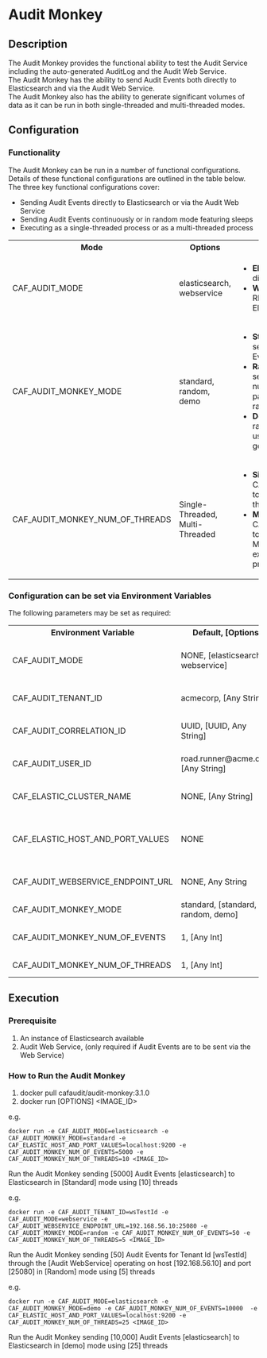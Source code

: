# Audit Monkey

## Description
The Audit Monkey provides the functional ability to test the Audit Service including the auto-generated AuditLog and the Audit Web Service.  
The Audit Monkey has the ability to send Audit Events both directly to Elasticsearch and via the Audit Web Service.  
The Audit Monkey also has the ability to generate significant volumes of data as it can be run in both single-threaded and multi-threaded modes.  

## Configuration

### Functionality
The Audit Monkey can be run in a number of functional configurations. Details of these functional configurations are outlined in the table below.  
The three key functional configurations cover:  

* Sending Audit Events directly to Elasticsearch or via the Audit Web Service
* Sending Audit Events continuously or in random mode featuring sleeps
* Executing as a single-threaded process or as a multi-threaded process

<table>
  <tr>
    <th>Mode</th>
    <th>Options</th>
    <th>Description</th>
  </tr>
  <tr>
    <td>CAF_AUDIT_MODE</td>
    <td>elasticsearch, webservice</td>
    <td>
      <ul>
        <li><b>Elasticsearch:</b> Audit Events are sent directly to Elasticsearch</li>
        <li><b>WebService:</b> Audit Events are sent via the RESTful API of the Audit WebService to Elasticsearch</li>
      </ul>
    </td>
  </tr>
  <tr>
    <td>CAF_AUDIT_MONKEY_MODE</td>
    <td>standard, random, demo</td>
    <td>
      <ul>
        <li><b>Standard:</b> The Audit Monkey attempts to send the specified number of Audit Events as quickly as possible</li>
        <li><b>Random:</b> The Audit Monkey attempts to send portions of the overall specified number of Audit Events interlaced with pauses of execution, to create a pseudo-random sequence of Audit Events</li>
        <li><b>Demo:</b> The Audit Monkey generates random data across a number of tenants, users, and audit events to simulate data generated in a real world scenario</li>
      </ul>
    </td>
  </tr>
  <tr>
    <td>CAF_AUDIT_MONKEY_NUM_OF_THREADS</td>
    <td>Single-Threaded, Multi-Threaded</td>
    <td>
      <ul>
        <li><b>Single-Threaded:</b> Setting CAF_AUDIT_MONKEY_NUM_OF_THREADS to 1, will run the Audit Monkey as a single threaded process</li>
        <li><b>Multi-Threaded:</b> Setting CAF_AUDIT_MONKEY_NUM_OF_THREADS to value greater than 1, will run the Audit Monkey as a multi-threaded process executing in the number of threads provided</li>
      </ul>
    </td>
  </tr>
</table>

### Configuration can be set via Environment Variables  
The following parameters may be set as required:

<table>
  <tr>
    <th>Environment Variable</th>
    <th>Default, [Options]</th>
    <th>Description</th>
  </tr>
  <tr>
    <td>CAF_AUDIT_MODE</td>
    <td>NONE, [elasticsearch, webservice]</td>
    <td>Determines if the Audit Monkey sends Audit Events directly to Elasticsearch or via the WebService</td>
  </tr>
  <tr>
    <td>CAF_AUDIT_TENANT_ID</td>
    <td>acmecorp, [Any String]</td>
    <td>Tenant Id, forms the index for the Audit Events within Elasticsearch</td>
  </tr>
  <tr>
    <td>CAF_AUDIT_CORRELATION_ID</td>
    <td>UUID, [UUID, Any String]</td>
    <td>Can uniquely identify a particular run of the Audit Monkey</td>
  </tr>
  <tr>
    <td>CAF_AUDIT_USER_ID</td>
    <td>road.runner@acme.com, [Any String]</td>
    <td>Configurable field, available to the user. User who triggered the Audit Event</td>
  </tr>
  <tr>
    <td>CAF_ELASTIC_CLUSTER_NAME</td>
    <td>NONE, [Any String]</td>
    <td>Name of the Elasticsearch Cluster the Audit Monkey is to run against</td>
  </tr>
  <tr>
    <td>CAF_ELASTIC_HOST_AND_PORT_VALUES</td>
    <td>NONE</td>
    <td>A comma separated list of hostnames and ports to use when contacting elasticsearch. eg. localhost:9200,otherHost:9200</td>
  </tr>
  <tr>
    <td>CAF_AUDIT_WEBSERVICE_ENDPOINT_URL</td>
    <td>NONE, Any String</td>
    <td>The CAF Audit Webservice url endpoint to use when sending audit events.</td>
  </tr>
  <tr>
    <td>CAF_AUDIT_MONKEY_MODE</td>
    <td>standard, [standard, random, demo]</td>
    <td>Type of Audit Monkey to run</td>
  </tr>
  <tr>
    <td>CAF_AUDIT_MONKEY_NUM_OF_EVENTS</td>
    <td>1, [Any Int]</td>
    <td>Number of Audit Events to produce and send to Elasticsearch</td>
  </tr>
  <tr>
    <td>CAF_AUDIT_MONKEY_NUM_OF_THREADS</td>
    <td>1, [Any Int]</td>
    <td>Number of threads to spin up which will send Audit Events</td>
  </tr>
</table>

## Execution

### Prerequisite

1. An instance of Elasticsearch available
2. Audit Web Service, (only required if Audit Events are to be sent via the Web Service)

### How to Run the Audit Monkey
1. docker pull cafaudit/audit-monkey:3.1.0
2. docker run [OPTIONS] \<IMAGE\_ID\>

e.g.  
```
docker run -e CAF_AUDIT_MODE=elasticsearch -e CAF_AUDIT_MONKEY_MODE=standard -e CAF_ELASTIC_HOST_AND_PORT_VALUES=localhost:9200 -e CAF_AUDIT_MONKEY_NUM_OF_EVENTS=5000 -e CAF_AUDIT_MONKEY_NUM_OF_THREADS=10 <IMAGE_ID>
```

Run the Audit Monkey sending [5000] Audit Events [elasticsearch] to Elasticsearch in [Standard] mode using [10] threads

e.g.  
```
docker run -e CAF_AUDIT_TENANT_ID=wsTestId -e CAF_AUDIT_MODE=webservice -e CAF_AUDIT_WEBSERVICE_ENDPOINT_URL=192.168.56.10:25080 -e CAF_AUDIT_MONKEY_MODE=random -e CAF_AUDIT_MONKEY_NUM_OF_EVENTS=50 -e CAF_AUDIT_MONKEY_NUM_OF_THREADS=5 <IMAGE_ID>
```  

Run the Audit Monkey sending [50] Audit Events for Tenant Id [wsTestId] through the [Audit WebService] operating on host [192.168.56.10] and port [25080] in [Random] mode using [5] threads

e.g.  
```
docker run -e CAF_AUDIT_MODE=elasticsearch -e CAF_AUDIT_MONKEY_MODE=demo -e CAF_AUDIT_MONKEY_NUM_OF_EVENTS=10000  -e CAF_ELASTIC_HOST_AND_PORT_VALUES=localhost:9200 -e CAF_AUDIT_MONKEY_NUM_OF_THREADS=25 <IMAGE_ID>
```

Run the Audit Monkey sending [10,000] Audit Events [elasticsearch] to Elasticsearch in [demo] mode using [25] threads

